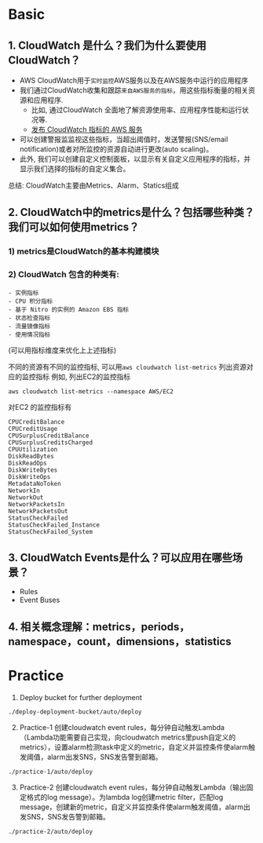 # Basic

## 1. CloudWatch 是什么？我们为什么要使用CloudWatch？

- AWS CloudWatch用于`实时监控`AWS服务以及在AWS服务中运行的应用程序
- 我们通过CloudWatch收集和跟踪`来自AWS服务的指标`，用这些指标衡量的相关资源和应用程序.
  - 比如, 通过CloudWatch 全面地了解资源使用率、应用程序性能和运行状况等.
  - [发布 CloudWatch 指标的 AWS 服务](https://docs.aws.amazon.com/zh_cn/AmazonCloudWatch/latest/monitoring/aws-services-cloudwatch-metrics.html)
- 可以创建警报监监视这些指标，当超出阈值时，发送警报(SNS/email notification)或者对所监控的资源自动进行更改(auto scaling)。
- 此外, 我们可以创建自定义控制面板，以显示有关自定义应用程序的指标，并显示我们选择的指标的自定义集合。

总结: CloudWatch主要由Metrics、Alarm、Statics组成

## 2. CloudWatch中的metrics是什么？包括哪些种类？我们可以如何使用metrics？

### 1) metrics是CloudWatch的基本构建模块
### 2) CloudWatch 包含的种类有: 
```
- 实例指标
- CPU 积分指标
- 基于 Nitro 的实例的 Amazon EBS 指标
- 状态检查指标
- 流量镜像指标
- 使用情况指标
```
(可以用指标维度来优化上上述指标)

不同的资源有不同的监控指标, 可以用`aws cloudwatch list-metrics` 列出资源对应的监控指标
例如, 列出EC2的监控指标
```
aws cloudwatch list-metrics --namespace AWS/EC2
```

对EC2 的监控指标有
```
CPUCreditBalance
CPUCreditUsage
CPUSurplusCreditBalance
CPUSurplusCreditsCharged
CPUUtilization
DiskReadBytes
DiskReadOps
DiskWriteBytes
DiskWriteOps
MetadataNoToken
NetworkIn
NetworkOut
NetworkPacketsIn
NetworkPacketsOut
StatusCheckFailed
StatusCheckFailed_Instance
StatusCheckFailed_System
```

## 3. CloudWatch Events是什么？可以应用在哪些场景？
- Rules
- Event Buses
## 4. 相关概念理解：metrics，periods，namespace，count，dimensions，statistics

# Practice

1. Deploy bucket for further deployment
```
./deploy-deployment-bucket/auto/deploy 
```

2. Practice-1
创建cloudwatch event rules，每分钟自动触发Lambda（Lambda功能需要自己实现，向cloudwatch metrics里push自定义的metrics），设置alarm检测task中定义的metric，自定义并监控条件使alarm触发阈值，alarm出发SNS，SNS发告警到邮箱。
```
./practice-1/auto/deploy
```

3. Practice-2
创建cloudwatch event rules，每分钟自动触发Lambda（输出固定格式的log message）。为lambda log创建metric filter，匹配log message，创建新的metric，自定义并监控条件使alarm触发阈值，alarm出发SNS，SNS发告警到邮箱。	

```
./practice-2/auto/deploy
```